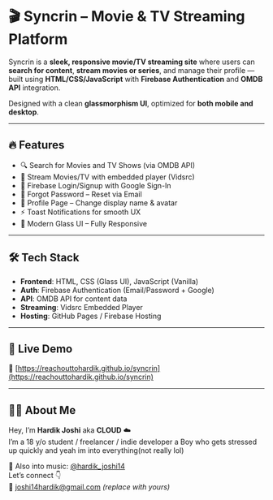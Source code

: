 # 🎬 Syncrin – Movie & TV Streaming Platform

Syncrin is a **sleek, responsive movie/TV streaming site** where users can **search for content**, **stream movies or series**, and manage their profile — built using **HTML/CSS/JavaScript** with **Firebase Authentication** and **OMDB API** integration.

Designed with a clean **glassmorphism UI**, optimized for **both mobile and desktop**.

---

## 🔥 Features
- 🔍 Search for Movies and TV Shows (via OMDB API)
- 🎥 Stream Movies/TV with embedded player (Vidsrc)
- 🔐 Firebase Login/Signup with Google Sign-In
- 💬 Forgot Password – Reset via Email
- 👤 Profile Page – Change display name & avatar
- ⚡ Toast Notifications for smooth UX
- 🎨 Modern Glass UI – Fully Responsive

---

## 🛠️ Tech Stack
- **Frontend**: HTML, CSS (Glass UI), JavaScript (Vanilla)
- **Auth**: Firebase Authentication (Email/Password + Google)
- **API**: OMDB API for content data
- **Streaming**: Vidsrc Embedded Player
- **Hosting**: GitHub Pages / Firebase Hosting

---

## 🚀 Live Demo
🔗 [https://reachouttohardik.github.io/syncrin](https://reachouttohardik.github.io/syncrin) 

---

## 👨‍💻 About Me
Hey, I’m **Hardik Joshi** aka **CLOUD** ☁️  
I’m a 18 y/o student / freelancer / indie developer 
a Boy who gets stressed up quickly
and yeah im into everything(not really lol)

🎵 Also into music: [@hardik_joshi14](https://instagram.com/hardik_joshi14)  
Let’s connect 👇  
📧 joshi14hardik@gmail.com *(replace with yours)*
